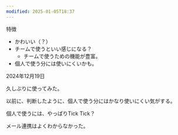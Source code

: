```yaml
---
modified: 2025-01-05T18:37
---
```

  

特徴

- かわいい（？）
- チームで使うといい感じになる？
    - チームで使うための機能が豊富。
- 個人で使う分には使いにくいかも。

  

  

2024年12月19日

久しぶりに使ってみた。

以前に、判断したように、個人で使う分にはかなり使いにくい気がする。

個人で使うには、やっぱりTick Tick？

メール連携はよくわからなかった。